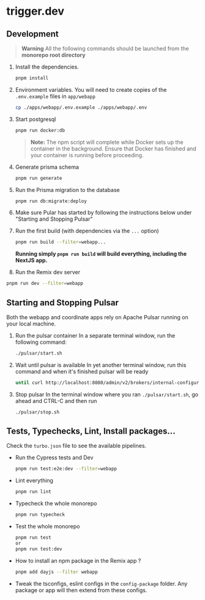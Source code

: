 # trigger.dev

## Development

> **Warning**
> All the following commands should be launched from the **monorepo root directory**

1. Install the dependencies.
   ```bash
   pnpm install
   ```
2. Environment variables. You will need to create copies of the `.env.example` files in `app/webapp`
   ```sh
   cp ./apps/webapp/.env.example ./apps/webapp/.env
   ```
3. Start postgresql

   ```bash
   pnpm run docker:db
   ```

   > **Note:** The npm script will complete while Docker sets up the container in the background. Ensure that Docker has finished and your container is running before proceeding.

4. Generate prisma schema
   ```bash
   pnpm run generate
   ```
5. Run the Prisma migration to the database
   ```bash
   pnpm run db:migrate:deploy
   ```
6. Make sure Pular has started by following the instructions below under "Starting and Stopping Pulsar"

7. Run the first build (with dependencies via the `...` option)
   ```bash
   pnpm run build --filter=webapp...
   ```
   **Running simply `pnpm run build` will build everything, including the NextJS app.**
8. Run the Remix dev server

```bash
pnpm run dev --filter=webapp
```

## Starting and Stopping Pulsar

Both the webapp and coordinate apps rely on Apache Pulsar running on your local machine.

1. Run the pulsar container
   In a separate terminal window, run the following command:
   ```bash
   ./pulsar/start.sh
   ```
2. Wait until pulsar is available
   In yet another terminal window, run this command and when it's finished pulsar will be ready
   ```bash
   until curl http://localhost:8080/admin/v2/brokers/internal-configuration > /dev/null 2>&1 ; do sleep 1; done
   ```
3. Stop pulsar
   In the terminal window where you ran `./pulsar/start.sh`, go ahead and CTRL-C and then run
   ```bash
   ./pulsar/stop.sh
   ```

## Tests, Typechecks, Lint, Install packages...

Check the `turbo.json` file to see the available pipelines.

- Run the Cypress tests and Dev
  ```bash
  pnpm run test:e2e:dev --filter=webapp
  ```
- Lint everything
  ```bash
  pnpm run lint
  ```
- Typecheck the whole monorepo
  ```bash
  pnpm run typecheck
  ```
- Test the whole monorepo
  ```bash
  pnpm run test
  or
  pnpm run test:dev
  ```
- How to install an npm package in the Remix app ?
  ```bash
  pnpm add dayjs --filter webapp
  ```
- Tweak the tsconfigs, eslint configs in the `config-package` folder. Any package or app will then extend from these configs.
